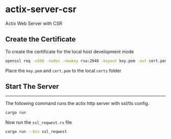# actix-server-csr
Actix Web Server with CSR

## Create the Certificate

To create the certificate for the local host development mode

```bash
openssl req -x509 -nodes -newkey rsa:2048 -keyout key.pem -out cert.pem -days 365 -subj "/CN=localhost"
```
Place the `key.pem` and `cert.pem` to the local `certs` folder

## Start The Server
---

The following command runs the actix http server with ssl/tls config.

```bash
cargo run
```

Now run the `ssl_reqwest.rs` file 

```bash
cargo run --bin ssl_reqwest
```
